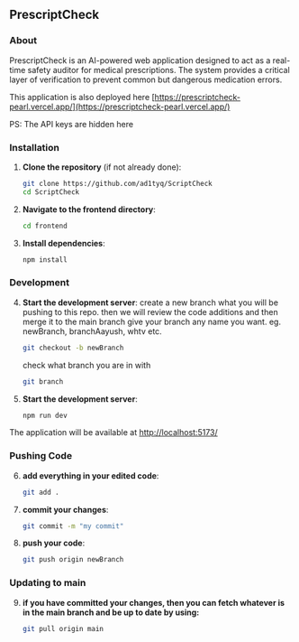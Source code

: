 ## PrescriptCheck

### About

PrescriptCheck is an AI-powered web application designed to act as a real-time safety auditor for medical prescriptions. The system provides a critical layer of verification to prevent common but dangerous medication errors.

This application is also deployed here [https://prescriptcheck-pearl.vercel.app/](https://prescriptcheck-pearl.vercel.app/)

PS: The API keys are hidden here

### Installation

1. **Clone the repository** (if not already done):
   ```bash
   git clone https://github.com/ad1tyq/ScriptCheck
   cd ScriptCheck
   ```

2. **Navigate to the frontend directory**:
   ```bash
   cd frontend
   ```

3. **Install dependencies**:
   ```bash
   npm install
   
   ```

### Development

4. **Start the development server**:
   create a new branch what you will be pushing to this repo.
   then we will review the code additions and then merge it to the main branch
   give your branch any name you want. eg. newBranch, branchAayush, whtv etc.
   ```bash
   git checkout -b newBranch
   ```
   check what branch you are in with
   ```bash
   git branch
   ```

5. **Start the development server**:
   ```bash
   npm run dev
   ```

The application will be available at [http://localhost:5173/](http://localhost:5173/)


### Pushing Code

6. **add everything in your edited code**:
   ```bash
   git add .
   ```

7. **commit your changes**:
   ```bash
   git commit -m "my commit"
   ```
   
8. **push your code**:
   ```bash
   git push origin newBranch
   ```

### Updating to main
9. **if you have committed your changes, then you can fetch whatever is in the main branch and be up to date by using:**

   ```bash
   git pull origin main
   ```


